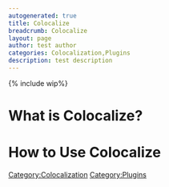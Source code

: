 ```yaml
---
autogenerated: true
title: Colocalize
breadcrumb: Colocalize
layout: page
author: test author
categories: Colocalization,Plugins
description: test description
---
```


{% include wip%}


# What is Colocalize?

# How to Use Colocalize

[Category:Colocalization](Category_Colocalization "wikilink") [Category:Plugins](Category_Plugins "wikilink")
